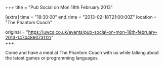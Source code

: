 +++
title = "Pub Social on Mon 18th February 2013"

[extra]
time = "18:30:00"
end_time = "2013-02-18T21:00:00Z"
location = "The Phantom Coach"

original = "https://uwcs.co.uk/events/pub-social-on-mon-18th-february-2013-1474489073112/"    
+++

Come and have a meal at The Phantom Coach with us while talking about the latest games or programming languages.

